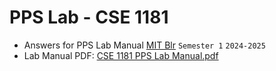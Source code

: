 # PPS Lab - CSE 1181
- Answers for PPS Lab Manual [MIT Blr](https://www.manipal.edu/mu/campuses/mahe-bengaluru/academics/institution-list/mitblr.html) `Semester 1` `2024-2025`
- Lab Manual PDF: [CSE 1181 PPS Lab Manual.pdf](https://github.com/user-attachments/files/18050939/CSE.1181.PPS.Lab.Manual.pdf)

